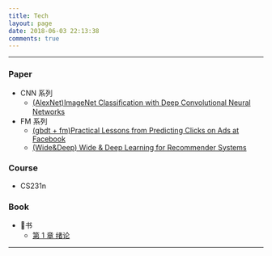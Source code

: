 ```yaml
---
title: Tech
layout: page
date: 2018-06-03 22:13:38
comments: true
---
```


-------

### Paper
- CNN 系列
    - [(AlexNet)ImageNet Classiﬁcation with Deep Convolutional Neural Networks](https://xiang578.com/post/alexnet.html)
- FM 系列
    - [(gbdt + fm)Practical Lessons from Predicting Clicks on Ads at Facebook](https://xiang578.com/post/gbdt_lr.html)
    - [(Wide&Deep) Wide & Deep Learning for Recommender Systems](https://xiang578.com/post/wide-and-deep.html)

### Course
- CS231n

### Book

- 🍉书
    - [第 1 章 绪论](https://xiang578.com/2018/06/06/machine-learning-ch-01/)



-------


​

